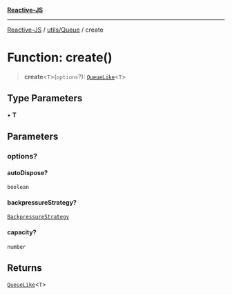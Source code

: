 [**Reactive-JS**](../../../README.md)

***

[Reactive-JS](../../../README.md) / [utils/Queue](../README.md) / create

# Function: create()

> **create**\<`T`\>(`options`?): [`QueueLike`](../../interfaces/QueueLike.md)\<`T`\>

## Type Parameters

• **T**

## Parameters

### options?

#### autoDispose?

`boolean`

#### backpressureStrategy?

[`BackpressureStrategy`](../../type-aliases/BackpressureStrategy.md)

#### capacity?

`number`

## Returns

[`QueueLike`](../../interfaces/QueueLike.md)\<`T`\>
